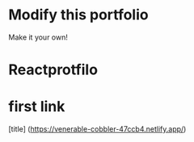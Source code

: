 # Modify this portfolio

Make it your own! 
# Reactprotfilo

# first link 
[title] (https://venerable-cobbler-47ccb4.netlify.app/)